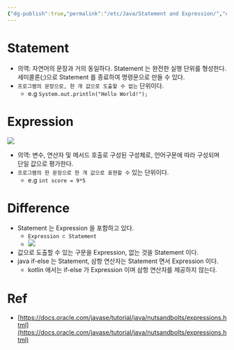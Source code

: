 ```yaml
---
{"dg-publish":true,"permalink":"/etc/Java/Statement and Expression/","dgPassFrontmatter":true,"noteIcon":"","created":"","updated":""}
---
```



# Statement
- 의역: 자연어의 문장과 거의 동일하다. Statement 는 완전한 실행 단위를 형성한다. 세미콜론(;)으로 Statement 를 종료하여 명령문으로 만들 수 있다.
- `프로그램의 문장으로, 한 개 값으로 도출할 수 없는` 단위이다.
	- e.g `System.out.println("Hello World!");`
# Expression
![](https://i.imgur.com/jbyhnPm.png)

- 의역: 변수, 연산자 및 메서드 호출로 구성된 구성체로, 언어구문에 따라 구성되며 단일 값으로 평가한다.
- `프로그램의 한 문장으로 한 개 값으로 표현할 수`  있는 단위이다.
	- e.g `int score = 9*5`
# Difference
- Statement 는 Expression 을 포함하고 있다.
	- `Expression ⊂ Statement`
	- ![](https://i.imgur.com/Ug3RO9c.png)
- 값으로 도출할 수 있는 구문을 Expression, 없는 것을 Statement 이다.
- java if-else 는 Statement, 삼항 연산자는 Statement 면서 Expression 이다.
	- kotlin 에서는 if-else 가 Expression 이며 삼항 연산자를 제공하지 않는다.
# Ref
- [https://docs.oracle.com/javase/tutorial/java/nutsandbolts/expressions.html](https://docs.oracle.com/javase/tutorial/java/nutsandbolts/expressions.html)
